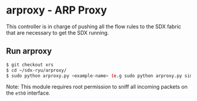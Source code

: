 # arproxy - ARP Proxy

This controller is in charge of pushing all the flow rules to the SDX fabric that are necessary to get the SDX running.

## Run arproxy

```bash
$ git checkout xrs
$ cd ~/sdx-ryu/arproxy/
$ sudo python arproxy.py <example-name> (e.g sudo python arproxy.py simple)
```

Note: This module requires root permission to sniff all incoming packets on the `eth0` interface.  
